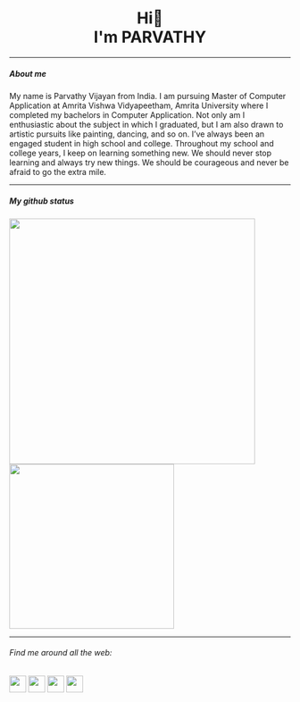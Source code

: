 <h1 align="center">Hi👋 <br> I'm PARVATHY</h1>
<hr>

<h5>About me</h5>
<p>My name is Parvathy Vijayan from India. I am pursuing Master of Computer Application at Amrita Vishwa Vidyapeetham, Amrita  University where I completed my bachelors in Computer Application. Not only am I enthusiastic about the subject in which I graduated, but I am also drawn to artistic pursuits like painting, dancing, and so on. I’ve always been an engaged student in high school and college. Throughout my school and college years, I keep on learning something new.
We should never stop learning and always try new things. We should be courageous and never be afraid to go the extra mile.</p>
<hr>


<h5>My github status</h5>
<div class="row">
<img src="https://github-readme-stats.vercel.app/api?username=PARVATHY-VIJAYAN&show_icons=true&theme=transparent" width="440">
<img src="https://github-readme-stats.vercel.app/api/top-langs/?username=PARVATHY-VIJAYAN&layout=donut&theme=transparent" width="295">
</div>
<hr>

<h6>Find me around all the web:</h6>
<a href="https://www.instagram.com/_.paaru/" target="blank"><img align="center" src="https://img.icons8.com/?size=512&id=32323&format=png" height="30" /></a>
<a href="https://www.linkedin.com/in/parvathy-vijayan-521723219" target="blank"><img align="center" src="https://img.icons8.com/?size=512&id=13930&format=png" height="30" /></a>
<a href="https://www.youtube.com/channel/UCeuFQD_GmPFCNWxIHFcOHmg" target="blank"><img align="center" src="https://img.icons8.com/?size=512&id=19318&format=png" height="30" /></a>
<a href="https://www.discordapp.com/users/765890287498166282" target="blank"><img align="center" src="https://img.icons8.com/?size=512&id=30998&format=png" height="30" /></a>
